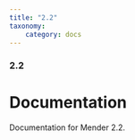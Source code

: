 ```yaml
---
title: "2.2"
taxonomy:
    category: docs
---
```

<!--AUTOVERSION: "title: \"Development\""/integration/complain-->
<!--
Exception to the rule about AUTOVERSION tags coming before their affected block:
For page headers the tag may come after due to misrendering if it is above.
-->

### 2.2

# Documentation

<!--AUTOVERSION: "bleeding-edge % branch"/integration/complain-->
Documentation for Mender 2.2.
